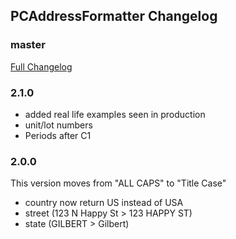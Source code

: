 ## PCAddressFormatter Changelog

### master
[Full Changelog](https://github.com/panda-clouds/address-formatter/compare/2.0.0...master)

### 2.1.0

- added real life examples seen in production
- unit/lot numbers
- Periods after C1

### 2.0.0

This version moves from "ALL CAPS" to "Title Case"

- country now return US instead of USA
- street (123 N Happy St > 123 HAPPY ST)
- state (GILBERT > Gilbert)